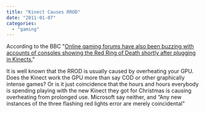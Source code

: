 ```yaml
---
title: "Kinect Causes RROD"
date: "2011-01-07"
categories: 
  - "gaming"
---
```


According to the BBC "[Online gaming forums have also been buzzing with accounts of consoles showing the Red Ring of Death shortly after plugging in Kinects.](http://www.bbc.co.uk/news/technology-12121999)"

It is well known that the RROD is usually caused by overheating your GPU. Does the Kinect work the GPU more than say COD or other graphically intense games? Or is it just coincidence that the hours and hours everybody is spending playing with the new Kinect they got for Christmas is causing overheating from prolonged use. Microsoft say neither, and “Any new instances of the three flashing red lights error are merely coincidental"
